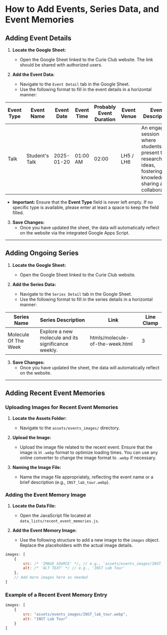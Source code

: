 # How to Add Events, Series Data, and Event Memories

## Adding Event Details

1. **Locate the Google Sheet:**
   - Open the Google Sheet linked to the Curie Club website. The link should be shared with authorized users.

2. **Add the Event Data:**
   - Navigate to the `Event Detail` tab in the Google Sheet.
   - Use the following format to fill in the event details in a horizontal manner:

| **Event Type** | **Event Name**    | **Event Date** | **Event Time** | **Probably Event Duration** | **Event Venue** | **Event Description** |
|----------------|-------------------|----------------|----------------|-----------------------------|-----------------|------------------------|
| Talk           | Student's Talk    | 2025-01-20     | 01:00 AM       | 02:00                      | LH5 / LH6       | An engaging session where students will present their research and ideas, fostering knowledge sharing and collaboration.             |

 - **Important:** Ensure that the **Event Type** field is never left empty. If no specific type is available, please enter at least a space to keep the field filled.

3. **Save Changes:**
   - Once you have updated the sheet, the data will automatically reflect on the website via the integrated Google Apps Script.

---

## Adding Ongoing Series

1. **Locate the Google Sheet:**
   - Open the Google Sheet linked to the Curie Club website.

2. **Add the Series Data:**
   - Navigate to the `Series Detail` tab in the Google Sheet.
   - Use the following format to fill in the series details in a horizontal manner:

| **Series Name**       | **Series Description**                            | **Link**                          | **Line Clamp** |
|-----------------------|--------------------------------------------------|-----------------------------------|----------------|
| Molecule Of The Week  | Explore a new molecule and its significance weekly.| htmls/molecule-of-the-week.html   | 3              |

3. **Save Changes:**
   - Once you have updated the sheet, the data will automatically reflect on the website.

---

## Adding Recent Event Memories

### Uploading Images for Recent Event Memories

1. **Locate the Assets Folder:**
   - Navigate to the `assets/events_images/` directory.

2. **Upload the Image:**
   - Upload the image file related to the recent event. Ensure that the image is in `.webp` format to optimize loading times. You can use any online converter to change the image format to `.webp` if necessary.

3. **Naming the Image File:**
   - Name the image file appropriately, reflecting the event name or a brief description (e.g., `INST_lab_tour.webp`).

### Adding the Event Memory Image

1. **Locate the Data File:**
   - Open the JavaScript file located at `data_lists/recent_event_memories.js`.

2. **Add the Event Memory Image:**
   - Use the following structure to add a new image to the `images` object. Replace the placeholders with the actual image details.

```javascript
images: [
    {
        src: /* 'IMAGE SOURCE' */, // e.g., 'assets/events_images/INST_lab_tour.webp'
        alt: /* 'ALT TEXT' */ // e.g., 'INST Lab Tour'
    },
    // Add more images here as needed
]
```

### Example of a Recent Event Memory Entry

```javascript
images: [
    {
        src: "assets/events_images/INST_lab_tour.webp",
        alt: "INST Lab Tour"
    }
]
```

